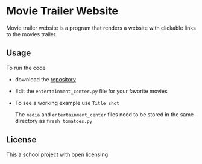 # Movie Trailer Website


 Movie trailer website is a program that renders a website with clickable links to the movies trailer.

 ## Usage

  To run the code
   * download the [repository](https://github.com/joshtls/movies) 
   * Edit the `entertainment_center.py` file for your favorite movies
   * To see a working example use `Title_shot` 

     The `media` and `entertainment_center` files need to be stored in the same directory as `fresh_tomatoes.py`
   
## License

 This a school project with open licensing   


